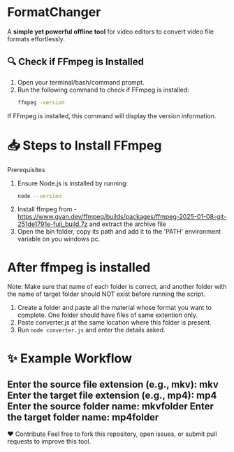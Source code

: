 # FormatChanger  
A **simple yet powerful offline tool** for video editors to convert video file formats effortlessly.  


## 🔍 Check if FFmpeg is Installed  
1. Open your terminal/bash/command prompt.  
2. Run the following command to check if FFmpeg is installed:  
   ```bash
   ffmpeg -version
If FFmpeg is installed, this command will display the version information.

# 📥 Steps to Install FFmpeg
Prerequisites
1. Ensure Node.js is installed by running:
    ```bash
    node --version
    
2. Install ffmpeg from - https://www.gyan.dev/ffmpeg/builds/packages/ffmpeg-2025-01-08-git-251de1791e-full_build.7z and extract the archive file
3. Open the bin folder, copy its path and add it to the 'PATH' environment variable on you windows pc. 

# After ffmpeg is installed
Note: Make sure that name of each folder is correct, and another folder with the name of target folder should NOT exist before running the script.

1. Create a folder and paste all the material whose format you want to complete. One folder should have files of same extention only.
2. Paste converter.js at the same location where this folder is present.
3. Run ``node converter.js`` and enter the details asked.

# ✨ Example Workflow
Enter the source file extension (e.g., mkv): mkv
Enter the target file extension (e.g., mp4): mp4
Enter the source folder name: mkvfolder
Enter the target folder name: mp4folder
---


❤️ Contribute
Feel free to fork this repository, open issues, or submit pull requests to improve this tool.